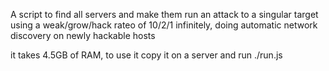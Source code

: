 A script to find all servers and make them run an attack to a singular target using a weak/grow/hack rateo of 10/2/1 infinitely, doing automatic network discovery on newly hackable hosts

it takes 4.5GB of RAM, to use it copy it on a server and run ./run.js
